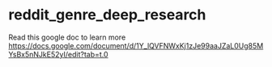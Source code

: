 # reddit_genre_deep_research


Read this google doc to learn more https://docs.google.com/document/d/1Y_lQVFNWxKj1zJe99aaJZaL0Ug85MYsBx5nNJkE52yI/edit?tab=t.0 
